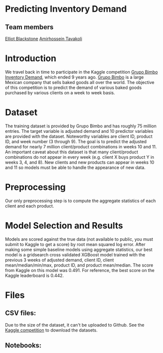 # Predicting Inventory Demand

## Team members
[Elliot Blackstone](https://github.com/ElliotBlackstone)
[Amirhossein Tavakoli](https://github.com/amirhosseintavakoli)

# Introduction
We travel back in time to participate in the Kaggle competition [Grupo Bimbo Inventory Demand](https://www.kaggle.com/competitions/grupo-bimbo-inventory-demand/data), which ended 9 years ago.  [Grupo Bimbo](https://www.grupobimbo.com/) is a large Mexican company that sells baked goods all over the world.  The objective of this competition is to predict the demand of various baked goods purchased by various clients on a week to week basis.


# Dataset
The training dataset is provided by Grupo Bimbo and has roughly 75 million entries.  The target variable is adjusted demand and 10 predictor variables are provided with the dataset.  Noteworthy variables are client ID, product ID, and week number (3 through 9).  The goal is to predict the adjusted demand for nearly 7 million client/product combinations in weeks 10 and 11.  An important caveat about this dataset is that many client/product combinations do not appear in every week (e.g. client X buys product Y in weeks 3, 4, and 8).  New clients and new products can appear in weeks 10 and 11 so models must be able to handle the appearance of new data.


# Preprocessing
Our only preprocessing step is to compute the aggregate statistics of each client and each product.


# Model Selection and Results
Models are scored against the true data (not available to public, you must submit to Kaggle to get a score) by root mean squared log error.  After making some simple baseline models using aggregate statistics, our best model is a gridsearch cross validated XGBoost model trained with the previous 3 weeks of adjusted demand, client ID, client mean/median/min/max, product ID, and product mean/median.  The score from Kaggle on this model was 0.491.  For reference, the best score on the Kaggle leaderboard is 0.442.


# Files

## CSV files:
Due to the size of the dataset, it can't be uploaded to Github.  See the [Kaggle competition](https://www.kaggle.com/competitions/grupo-bimbo-inventory-demand/data) to download the datasets.

## Notebooks:
